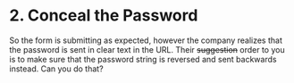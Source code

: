 # 2. Conceal the Password
So the form is submitting as expected, however the company realizes that the password is sent in clear text in the URL. 
Their ~~suggestion~~ order to you is to make sure that the password string is reversed and sent backwards instead. Can you do that?
